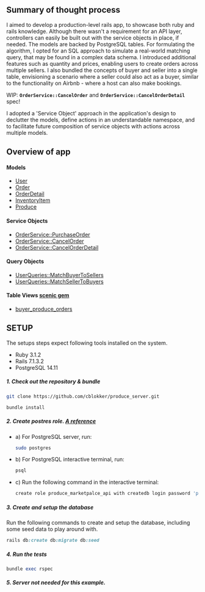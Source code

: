 ## Summary of thought process

I aimed to develop a production-level rails app, to showcase both ruby and rails knowledge. Although there wasn't a requirement for an API layer, controllers can easily be built out with the service objects in place, if needed. The models are backed by PostgreSQL tables. For formulating the algorithm, I opted for an SQL approach to simulate a real-world matching query, that may be found in a complex data schema. I introduced additional features such as quantity and prices, enabling users to create orders across multiple sellers. I also bundled the concepts of buyer and seller into a single table, envisioning a scenario where a seller could also act as a buyer, similar to the functionality on Airbnb - where a host can also make bookings.

WIP:  **`OrderService::CancelOrder`** and **`OrderService::CancelOrderDetail`** spec!

I adopted a 'Service Object' approach in the application's design to declutter the models, define actions in an understandable namespace, and to facilitate future composition of service objects with actions across multiple models.

## Overview of app

#### Models
- [User](https://github.com/cblokker/produce_server/blob/main/app/models/user.rb)
- [Order](https://github.com/cblokker/produce_server/blob/main/app/models/order.rb)
- [OrderDetail](https://github.com/cblokker/produce_server/blob/main/app/models/order_detail.rb)
- [InventoryItem](https://github.com/cblokker/produce_server/blob/main/app/models/inventory_item.rb)
- [Produce](https://github.com/cblokker/produce_server/blob/main/app/models/produce.rb)

#### Service Objects
- [OrderService::PurchaseOrder](https://github.com/cblokker/produce_server/blob/main/app/services/order_service/purchase_order.rb)
- [OrderService::CancelOrder](https://github.com/cblokker/produce_server/blob/main/app/services/order_service/cancel_order.rb)
- [OrderService::CancelOrderDetail](https://github.com/cblokker/produce_server/blob/main/app/services/order_service/cancel_order_detail.rb)

#### Query Objects
- [UserQueries::MatchBuyerToSellers](https://github.com/cblokker/produce_server/blob/main/app/queries/user_queries/match_buyer_to_sellers.rb)
- [UserQueries::MatchSellerToBuyers](https://github.com/cblokker/produce_server/blob/main/app/queries/user_queries/match_seller_to_buyers.rb)

#### Table Views [scenic gem](https://github.com/scenic-views/scenic)
- [buyer_produce_orders](https://github.com/cblokker/produce_server/blob/main/db/views/buyer_produce_orders_v01.sql)


## SETUP

The setups steps expect following tools installed on the system.

- Ruby 3.1.2
- Rails 7.1.3.2
- PostgreSQL 14.11

##### 1. Check out the repository & bundle

```bash
git clone https://github.com/cblokker/produce_server.git
```

```bash
bundle install
```

##### 2. Create postres role. [A reference](https://www.digitalocean.com/community/tutorials/how-to-set-up-ruby-on-rails-with-postgres)
 - a) For PostgreSQL server, run:
   ```bash
   sudo postgres
   ```
 - b) For PostgreSQL interactive terminal, run:
   ```bash
   psql
   ```
 - c) Run the following command in the interactive terminal:
 
   ```bash
   create role produce_marketpalce_api with createdb login password 'password1';
   ```


##### 3. Create and setup the database

Run the following commands to create and setup the database, including some seed data to play around with.

```ruby
rails db:create db:migrate db:seed
```

##### 4. Run the tests


```ruby
bundle exec rspec
```

##### 5. Server not needed for this example.




